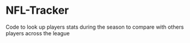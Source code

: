 # NFL-Tracker
Code to look up players stats during the season to compare with others players across the league
